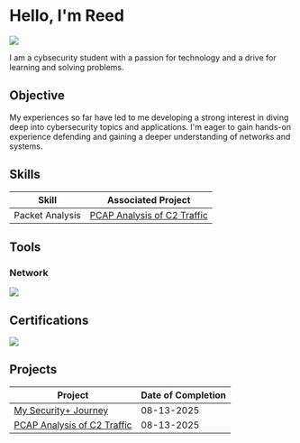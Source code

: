 # Hello, I'm Reed
<a href="https://www.linkedin.com/in/reedlyle"><img src="https://img.shields.io/badge/-LinkedIn-0072b1?&style=for-the-badge&logo=linkedin&logoColor=white" /></a>

I am a cybsecurity student with a passion for technology and a drive for learning and solving problems.

## Objective

My experiences so far have led to me developing a strong interest in diving deep into cybersecurity topics and applications. I'm eager to gain hands-on experience defending and gaining a deeper understanding of networks and systems.

## Skills
| Skill                                         | Associated Project         |
|-----------------------------------------------|----------------------------|
| Packet Analysis         | <a href="https://github.com/ReedM-L/pcap-c2-analysis">PCAP Analysis of C2 Traffic</a>|

## Tools

### Network
<div>
    <img src="https://img.shields.io/badge/-Wireshark-1679A7?&style=for-the-badge&logo=Wireshark&logoColor=white" />
</div>


## Certifications
<div>
<a href="https://www.certmetrics.com/comptia/public/verification.aspx?code=GVCMVZXWK7600F1J" target="_blank">
  <img src="https://img.shields.io/badge/-Security%2B-B22222?&style=for-the-badge&logo=CompTIA&logoColor=white" />
</a>
</div>

## Projects
| Project                                       | Date of Completion         |
|-----------------------------------------------|----------------------------|
| <a href = "https://github.com/ReedM-L/security-plus-journey">My Security+ Journey</a>| 08-13-2025
| <a href = "https://github.com/ReedM-L/pcap-c2-analysis">PCAP Analysis of C2 Traffic</a>| 08-13-2025
